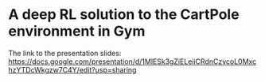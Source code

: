 # A deep RL solution to the CartPole environment in Gym

The link to the presentation slides: https://docs.google.com/presentation/d/1MlESk3gZiELeiiCRdnCzvcoL0MxchzYTDcWkgzw7C4Y/edit?usp=sharing
